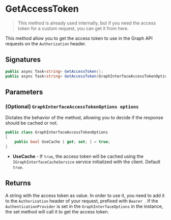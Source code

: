 # GetAccessToken

> This method is already used internally, but if you need the access token for a custom request, you can get it from here.

This method allow you to get the access token to use in the Graph API requests on the `Authorization` header.

## Signatures

```csharp
public async Task<string> GetAccessToken();
public async Task<string> GetAccessToken(GraphInterfaceAccessTokenOptions options);
```

## Parameters

### (Optional) `GraphInterfaceAccessTokenOptions options`

Dictates the behavior of the method, allowing you to decide if the response should be cached or not.

```csharp
public class GraphInterfaceAccessTokenOptions
{
    public bool UseCache { get; set; } = true;
}
```

* **UseCache** - If `true`, the access token will be cached using the `IGraphInterfaceCacheService` service initialized with the client. Default `true`.

## Returns

A string with the access token as value. In order to use it, you need to add it to the `Authorization` header of your request, prefixed with `Bearer `.
If the `AuthenticationProvider` is set in the `GraphInterfaceOptions` in the instance, the set method will call it to get the access token.